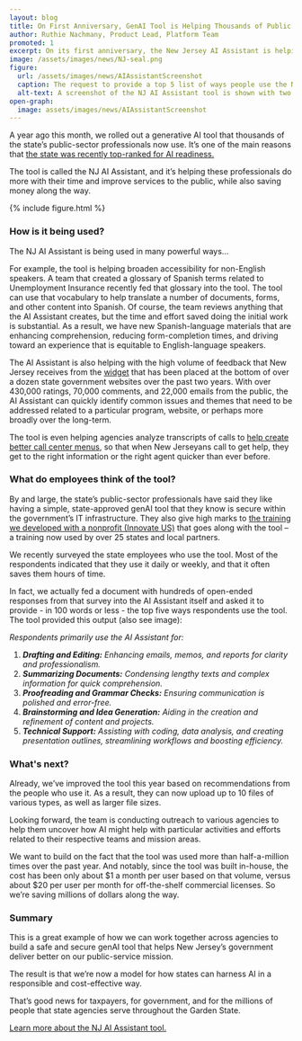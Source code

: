 ```yaml
---
layout: blog
title: On First Anniversary, GenAI Tool is Helping Thousands of Public Sector Professionals
author: Ruthie Nachmany, Product Lead, Platform Team
promoted: 1
excerpt: On its first anniversary, the New Jersey AI Assistant is helping thousands of public-sector professionals use GenAI to save time and money while improving services for residents.
image: /assets/images/news/NJ-seal.png
figure:
  url: /assets/images/news/AIAssistantScreenshot
  caption: The request to provide a top 5 list of ways people use the NJ AI Assistant tool is provided based on an uploaded document that contains all the open-field responses from the survey.
  alt-text: A screenshot of the NJ AI Assistant tool is shown with two bubbles, showing the prompt as well as the output referenced in the blog text.
open-graph:
  image: assets/images/news/AIAssistantScreenshot
---
```


A year ago this month, we rolled out a generative AI tool that thousands of the state’s public-sector professionals now use. It’s one of the main reasons that [the state was recently top-ranked for AI readiness.](https://www.nj.gov/governor/news/news/562025/approved/20250715d.shtml)

The tool is called the NJ AI Assistant, and it’s helping these professionals do more with their time and improve services to the public, while also saving money along the way.

{% include figure.html %}

### **How is it being used?**

The NJ AI Assistant is being used in many powerful ways…

For example, the tool is helping broaden accessibility for non-English speakers. A team that created a glossary of Spanish terms related to Unemployment Insurance recently fed that glossary into the tool. The tool can use that vocabulary to help translate a number of documents, forms, and other content into Spanish. Of course, the team reviews anything that the AI Assistant creates, but the time and effort saved doing the initial work is substantial. As a result, we have new Spanish-language materials that are enhancing comprehension, reducing form-completion times, and driving toward an experience that is equitable to English-language speakers.

The AI Assistant is also helping with the high volume of feedback that New Jersey receives from the [widget](https://innovation.nj.gov/projects/feedback-widget/) that has been placed at the bottom of over a dozen state government websites over the past two years. With over 430,000 ratings, 70,000 comments, and 22,000 emails from the public, the AI Assistant can quickly identify common issues and themes that need to be addressed related to a particular program, website, or perhaps more broadly over the long-term.

The tool is even helping agencies analyze transcripts of calls to [help create better call center menus](https://innovation.nj.gov/blog/2025-06-05-callcentermodernization/), so that when New Jerseyans call to get help, they get to the right information or the right agent quicker than ever before.

### **What do employees think of the tool?**

By and large, the state’s public-sector professionals have said they like having a simple, state-approved genAI tool that they know is secure within the government’s IT infrastructure.  They also give high marks to [the training we developed with a nonprofit (Innovate US)](https://innovate-us.org/workshop-series/artificial-intelligence-for-the-public-sector) that goes along with the tool – a training now used by over 25 states and local partners.

We recently surveyed the state employees who use the tool. Most of the respondents indicated that they use it daily or weekly, and that it often saves them hours of time. 

In fact, we actually fed a document with hundreds of open-ended responses from that survey into the AI Assistant itself and asked it to provide - in 100 words or less - the top five ways respondents use the tool. The tool provided this output (also see image):

*Respondents primarily use the AI Assistant for:*

1. ***Drafting and Editing:** Enhancing emails, memos, and reports for clarity and professionalism.*  
2. ***Summarizing Documents:** Condensing lengthy texts and complex information for quick comprehension.*  
3. ***Proofreading and Grammar Checks:** Ensuring communication is polished and error-free.*  
4. ***Brainstorming and Idea Generation:** Aiding in the creation and refinement of content and projects.*  
5. ***Technical Support:** Assisting with coding, data analysis, and creating presentation outlines, streamlining workflows and boosting efficiency.*

### **What's next?**

Already, we’ve improved the tool this year based on recommendations from the people who use it. As a result, they can now upload up to 10 files of various types, as well as larger file sizes. 

Looking forward, the team is conducting outreach to various agencies to help them uncover how AI might help with particular activities and efforts related to their respective teams and mission areas.

We want to build on the fact that the tool was used more than half-a-million times over the past year. And notably, since the tool was built in-house, the cost has been only about $1 a month per user based on that volume, versus about $20 per user per month for off-the-shelf commercial licenses. So we’re saving millions of dollars along the way.

### **Summary**

This is a great example of how we can work together across agencies to build a safe and secure genAI tool that helps New Jersey’s government deliver better on our public-service mission.

The result is that we’re now a model for how states can harness AI in a responsible and cost-effective way.

That’s good news for taxpayers, for government, and for the millions of people that state agencies serve throughout the Garden State.

[Learn more about the NJ AI Assistant tool.](https://innovation.nj.gov/projects/ai-assistant)
